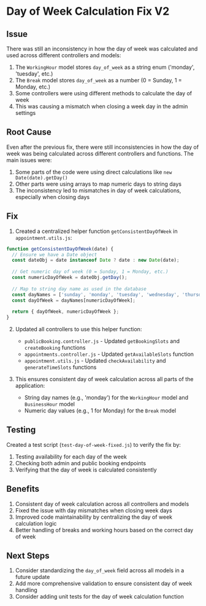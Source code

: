 # Day of Week Calculation Fix V2

## Issue

There was still an inconsistency in how the day of week was calculated and used across different controllers and models:

1. The `WorkingHour` model stores `day_of_week` as a string enum ('monday', 'tuesday', etc.)
2. The `Break` model stores `day_of_week` as a number (0 = Sunday, 1 = Monday, etc.)
3. Some controllers were using different methods to calculate the day of week
4. This was causing a mismatch when closing a week day in the admin settings

## Root Cause

Even after the previous fix, there were still inconsistencies in how the day of week was being calculated across different controllers and functions. The main issues were:

1. Some parts of the code were using direct calculations like `new Date(date).getDay()`
2. Other parts were using arrays to map numeric days to string days
3. The inconsistency led to mismatches in day of week calculations, especially when closing days

## Fix

1. Created a centralized helper function `getConsistentDayOfWeek` in `appointment.utils.js`:

```javascript
function getConsistentDayOfWeek(date) {
  // Ensure we have a Date object
  const dateObj = date instanceof Date ? date : new Date(date);
  
  // Get numeric day of week (0 = Sunday, 1 = Monday, etc.)
  const numericDayOfWeek = dateObj.getDay();
  
  // Map to string day name as used in the database
  const dayNames = ['sunday', 'monday', 'tuesday', 'wednesday', 'thursday', 'friday', 'saturday'];
  const dayOfWeek = dayNames[numericDayOfWeek];
  
  return { dayOfWeek, numericDayOfWeek };
}
```

2. Updated all controllers to use this helper function:
   - `publicBooking.controller.js` - Updated `getBookingSlots` and `createBooking` functions
   - `appointments.controller.js` - Updated `getAvailableSlots` function
   - `appointment.utils.js` - Updated `checkAvailability` and `generateTimeSlots` functions

3. This ensures consistent day of week calculation across all parts of the application:
   - String day names (e.g., 'monday') for the `WorkingHour` model and `BusinessHour` model
   - Numeric day values (e.g., 1 for Monday) for the `Break` model

## Testing

Created a test script (`test-day-of-week-fixed.js`) to verify the fix by:
1. Testing availability for each day of the week
2. Checking both admin and public booking endpoints
3. Verifying that the day of week is calculated consistently

## Benefits

1. Consistent day of week calculation across all controllers and models
2. Fixed the issue with day mismatches when closing week days
3. Improved code maintainability by centralizing the day of week calculation logic
4. Better handling of breaks and working hours based on the correct day of week

## Next Steps

1. Consider standardizing the `day_of_week` field across all models in a future update
2. Add more comprehensive validation to ensure consistent day of week handling
3. Consider adding unit tests for the day of week calculation function 